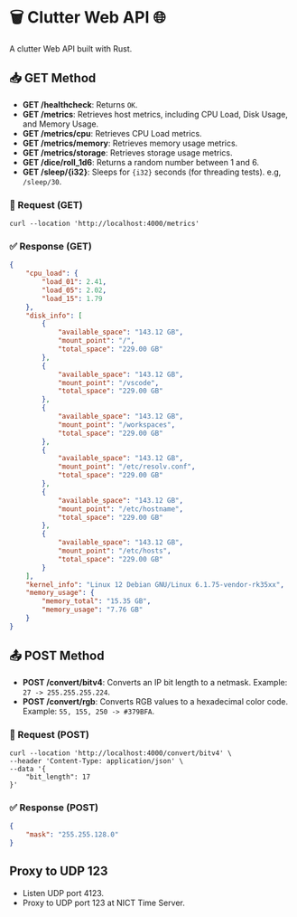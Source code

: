 # 🗑️ Clutter Web API 🌐

A clutter Web API built with Rust.

## 📥 GET Method

- **GET /healthcheck**: Returns `OK`.
- **GET /metrics**: Retrieves host metrics, including CPU Load, Disk Usage, and Memory Usage.
- **GET /metrics/cpu**: Retrieves CPU Load metrics.
- **GET /metrics/memory**: Retrieves memory usage metrics.
- **GET /metrics/storage**: Retrieves storage usage metrics.
- **GET /dice/roll_1d6**: Returns a random number between 1 and 6.
- **GET /sleep/{i32}**: Sleeps for `{i32}` seconds (for threading tests). e.g, `/sleep/30`.

### 🔄 Request (GET)

```shell
curl --location 'http://localhost:4000/metrics'
```

### ✅ Response (GET)

```json
{
    "cpu_load": {
        "load_01": 2.41,
        "load_05": 2.02,
        "load_15": 1.79
    },
    "disk_info": [
        {
            "available_space": "143.12 GB",
            "mount_point": "/",
            "total_space": "229.00 GB"
        },
        {
            "available_space": "143.12 GB",
            "mount_point": "/vscode",
            "total_space": "229.00 GB"
        },
        {
            "available_space": "143.12 GB",
            "mount_point": "/workspaces",
            "total_space": "229.00 GB"
        },
        {
            "available_space": "143.12 GB",
            "mount_point": "/etc/resolv.conf",
            "total_space": "229.00 GB"
        },
        {
            "available_space": "143.12 GB",
            "mount_point": "/etc/hostname",
            "total_space": "229.00 GB"
        },
        {
            "available_space": "143.12 GB",
            "mount_point": "/etc/hosts",
            "total_space": "229.00 GB"
        }
    ],
    "kernel_info": "Linux 12 Debian GNU/Linux 6.1.75-vendor-rk35xx",
    "memory_usage": {
        "memory_total": "15.35 GB",
        "memory_usage": "7.76 GB"
    }
}
```

## 📤 POST Method

- **POST /convert/bitv4**: Converts an IP bit length to a netmask. Example: `27 -> 255.255.255.224`.
- **POST /convert/rgb**: Converts RGB values to a hexadecimal color code. Example: `55, 155, 250 -> #379BFA`.

### 🔄 Request (POST)

```shell
curl --location 'http://localhost:4000/convert/bitv4' \
--header 'Content-Type: application/json' \
--data '{
    "bit_length": 17
}'
```

### ✅ Response (POST)

```json
{
    "mask": "255.255.128.0"
}
```

## Proxy to UDP 123

- Listen UDP port 4123.
- Proxy to UDP port 123 at NICT Time Server.
